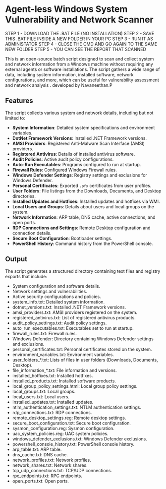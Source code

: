 # Agent-less Windows System Vulnerability and Network Scanner
STEP 1 -  DOWNLOAD THE  .BAT FILE (NO INSTALLATION)
STEP 2 -  SAVE THIS .BAT FILE INSIDE A NEW FOLDER IN YOUR PC
STEP 3 -  RUN IT AS ADMINISTATOR 
STEP 4 -  CLOSE THE CMD AND GO AGAIN TO THE SAME NEW FOLDER
STEP 5 -  YOU CAN SEE THE REPORT THAT SCANNED

This is an open-source batch script designed to scan and collect system and network information from a Windows machine without requiring any external agents or software installations. The script gathers a wide range of data, including system information, installed software, network configurations, and more, which can be useful for vulnerability assessment and network analysis . developed by Navaneethan.P
## Features

The script collects various system and network details, including but not limited to:

- **System Information**: Detailed system specifications and environment variables.
- **DotNet Framework Versions**: Installed .NET Framework versions.
- **AMSI Providers**: Registered Anti-Malware Scan Interface (AMSI) providers.
- **Registered Antivirus**: Details of installed antivirus software.
- **Audit Policies**: Active audit policy configurations.
- **Auto-Run Executables**: Programs configured to run at startup.
- **Firewall Rules**: Configured Windows Firewall rules.
- **Windows Defender Settings**: Registry settings and exclusions for Windows Defender.
- **Personal Certificates**: Exported `.pfx` certificates from user profiles.
- **User Folders**: File listings from the Downloads, Documents, and Desktop directories.
- **Installed Updates and Hotfixes**: Installed updates and hotfixes via WMI.
- **Local Users and Groups**: Details about users and local groups on the system.
- **Network Information**: ARP table, DNS cache, active connections, and open ports.
- **RDP Connections and Settings**: Remote Desktop configuration and connection details.
- **Secure Boot Configuration**: Bootloader settings.
- **PowerShell History**: Command history from the PowerShell console.


## Output

The script generates a structured directory containing text files and registry exports that include:

- System configuration and software details.
- Network settings and vulnerabilities.
- Active security configurations and policies.
- system_info.txt: Detailed system information.
- dotnet_versions.txt: Installed .NET Framework versions.
- amsi_providers.txt: AMSI providers registered on the system.
- registered_antivirus.txt: List of registered antivirus products.
- audit_policy_settings.txt: Audit policy settings.
- auto_run_executables.txt: Executables set to run at startup.
- firewall_rules.txt: Firewall rules.
- Windows Defender\: Directory containing Windows Defender settings and exclusions.
- personal_certificates.txt: Personal certificates stored on the system.
- environment_variables.txt: Environment variables.
- user_folders_*.txt: Lists of files in user folders (Downloads, Documents, Desktop).
- file_information_*.txt: File information and versions.
- installed_hotfixes.txt: Installed hotfixes.
- installed_products.txt: Installed software products.
- local_group_policy_settings.html: Local group policy settings.
- local_groups.txt: Local groups.
- local_users.txt: Local users.
- installed_updates.txt: Installed updates.
- ntlm_authentication_settings.txt: NTLM authentication settings.
- rdp_connections.txt: RDP connections.
- remote_desktop_settings.reg: Remote desktop settings.
- secure_boot_configuration.txt: Secure boot configuration.
- sysmon_configuration.reg: Sysmon configuration.
- uac_system_policies.reg: UAC system policies.
- windows_defender_exclusions.txt: Windows Defender exclusions.
- powershell_console_history.txt: PowerShell console history.
- arp_table.txt: ARP table.
- dns_cache.txt: DNS cache.
- network_profiles.txt: Network profiles.
- network_shares.txt: Network shares.
- tcp_udp_connections.txt: TCP/UDP connections.
- rpc_endpoints.txt: RPC endpoints.
- open_ports.txt: Open ports.



